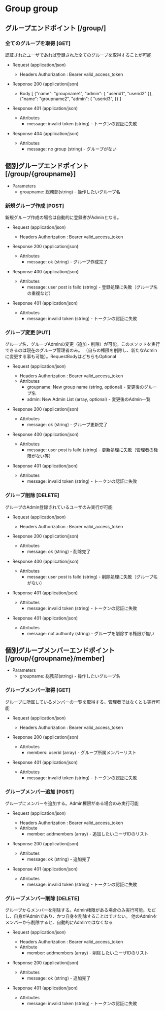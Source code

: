 # Group group


## グループエンドポイント [/group/]

### 全てのグループを取得 [GET]
認証されたユーザであれば登録された全てのグループを取得することが可能

+ Request (application/json)
    + Headers
        Authorization : Bearer valid_access_token

+ Response 200 (application/json)
    + Body
        [
            {"name": "groupname1", "admin": { "userid1", "userid2" }},
            {"name": "groupname2", "admin": { "userid3", }}
        ]

+ Response 401 (application/json)
    + Attributes
        + message: invalid token (string) - トークンの認証に失敗

+ Response 404 (application/json)
    + Attributes
        + message: no group (string) - グループがない


## 個別グループエンドポイント [/group/{groupname}]

+ Parameters
    + groupname: 総務部(string) - 操作したいグループ名

### 新規グループ作成 [POST]
新規グループ作成の場合は自動的に登録者がAdminとなる。
+ Request (application/json)
    + Headers
        Authorization : Bearer valid_access_token

+ Response 200 (application/json)
    + Attributes
        + message: ok (string) - グループ作成完了

+ Response 400 (application/json)
    + Attributes
        + message: user post is faild (string) - 登録処理に失敗（グループ名の重複など）

+ Response 401 (application/json)
    + Attributes
        + message: invalid token (string) - トークンの認証に失敗


### グループ変更 [PUT]
グループ名、グループAdminの変更（追加・削除）が可能。このメソッドを実行できるのは現在のグループ管理者のみ。
（自らの権限を削除し、新たなAdminに変更する事も可能）。RequestBodyはどちらもOptional

+ Request (application/json)
    + Headers
        Authorization : Bearer valid_access_token
    + Attributes
        + groupname: New group name (string, optional) - 変更後のグループ名
        + admin: New Admin List (array, optional) - 変更後のAdmin一覧

+ Response 200 (application/json)
    + Attributes
        + message: ok (string) - グループ更新完了

+ Response 400 (application/json)
    + Attributes
        + message: user post is faild (string) - 更新処理に失敗（管理者の権限がない等）

+ Response 401 (application/json)
    + Attributes
        + message: invalid token (string) - トークンの認証に失敗





### グループ削除 [DELETE]
グループのAdmin登録されているユーザのみ実行が可能
+ Request (application/json)
    + Headers
        Authorization : Bearer valid_access_token

+ Response 200 (application/json)
    + Attributes
        + message: ok (string) - 削除完了

+ Response 400 (application/json)
    + Attributes
        + message: user post is faild (string) - 削除処理に失敗（グループ名がない）

+ Response 401 (application/json)
    + Attributes
        + message: invalid token (string) - トークンの認証に失敗

+ Response 401 (application/json)
    + Attributes
        + message: not authority (string) - グループを削除する権限が無い


## 個別グループメンバーエンドポイント [/group/{groupname}/member]

+ Parameters
    + groupname: 総務部(string) - 操作したいグループ名

### グループメンバー取得 [GET]
グループに所属しているメンバーの一覧を取得する。管理者ではなくとも実行可能

+ Request (application/json)
    + Headers
        Authorization : Bearer valid_access_token

+ Response 200 (application/json)
    + Attributes
        + members: userid (array) - グループ所属メンバーリスト

+ Response 401 (application/json)
    + Attributes
        + message: invalid token (string) - トークンの認証に失敗

### グループメンバー追加 [POST]
グループにメンバーを追加する。Admin権限がある場合のみ実行可能

+ Request (application/json)
    + Headers
        Authorization : Bearer valid_access_token
    + Attribute
        + member: addmembers (array) - 追加したいユーザIDのリスト

+ Response 200 (application/json)
    + Attributes
        + message: ok (string) - 追加完了

+ Response 401 (application/json)
    + Attributes
        + message: invalid token (string) - トークンの認証に失敗


### グループメンバー削除 [DELETE]
グループからメンバーを削除する。Admin権限がある場合のみ実行可能。ただし、自身がAdminであり、かつ自身を削除することはできない。
他のAdminをメンバーから削除すると、自動的にAdminではなくなる

+ Request (application/json)
    + Headers
        Authorization : Bearer valid_access_token
    + Attribute
        + member: addmembers (array) - 削除したいユーザIDのリスト

+ Response 200 (application/json)
    + Attributes
        + message: ok (string) - 追加完了

+ Response 401 (application/json)
    + Attributes
        + message: invalid token (string) - トークンの認証に失敗
